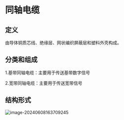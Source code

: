 # 同轴电缆

## 定义

由导体铜质芯线、绝缘层、网状编织屏蔽层和塑料外壳构成。

## 分类和组成

1.基带同轴电缆：主要用于传送基带数字信号

2.宽带同轴电缆：主要用于传送宽带信号

## 结构形式

![image-20240608163709245](../TyporaImage/image-20240608163709245.png)